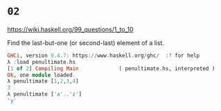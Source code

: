 # `02`

https://wiki.haskell.org/99_questions/1_to_10

Find the last-but-one (or second-last) element of a list.

```haskell
GHCi, version 9.4.7: https://www.haskell.org/ghc/  :? for help
λ :load penultimate.hs 
[1 of 2] Compiling Main             ( penultimate.hs, interpreted )
Ok, one module loaded.
λ penultimate [1,2,3,4]
3
λ penultimate ['a'..'z']
'y'

```